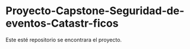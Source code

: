 # Proyecto-Capstone-Seguridad-de-eventos-Catastr-ficos
Este esté repositorio se encontrara el proyecto.
